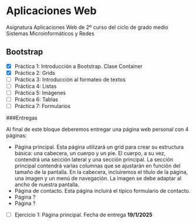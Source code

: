 # Aplicaciones Web
Asignatura Aplicaciones Web de 2º curso del ciclo de grado medio Sistemas Microinformáticos y Redes

## Bootstrap

- [X] Práctica 1: Introducción a Bootstrap. Clase Container
- [X] Práctica 2: Grids
- [ ] Práctica 3: Introducción al formateo de textos
- [ ] Práctica 4: Listas
- [ ] Práctica 5: Imágenes
- [ ] Práctica 6: Tablas
- [ ] Práctica 7: Formularios

###Entregas

Al final de este bloque deberemos entregar una página web personal con 4 páginas:

- Página principal. Esta página utilizará un grid para crear su estructura básica: una cabecera, un cuerpo y un pie. El cuerpo, a su vez, contendrá una sección lateral y una sección principal. La sección principal contendrá varias columnas que se ajustarán en función del tamaño de la pantalla. En la cabecera, incluiremos el título de la página, una imagen y un menú de navegación. La imagen se debe adaptar al ancho de nuestra pantalla.
- Página de contacto. Esta página incluirá el típico formulario de contacto.
- Página ?
- Página ?

- [ ] Ejercicio 1: Página principal. Fecha de entrega **19/1/2025**
